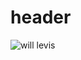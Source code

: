 # header


![will levis](https://a57.foxnews.com/static.foxnews.com/foxnews.com/content/uploads/2023/11/1200/675/will-levis-1.jpg?ve=1&tl=1)
